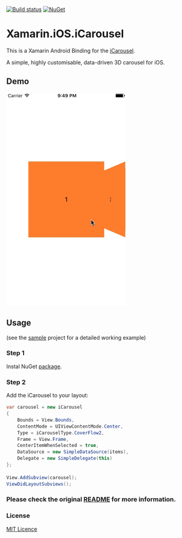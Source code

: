 [![Build status](https://ci.appveyor.com/api/projects/status/rk8n3fe0c6udgurg?svg=true)](https://ci.appveyor.com/project/jzeferino/xamarin-ios-icarousel/)   [![NuGet](https://img.shields.io/nuget/v/Xamarin.iOS.iCarousel.svg?label=NuGet)](https://www.nuget.org/packages/Xamarin.iOS.iCarousel/)

Xamarin.iOS.iCarousel
===================

This is a Xamarin Android Binding for the [iCarousel](https://github.com/nicklockwood/iCarousel).

A simple, highly customisable, data-driven 3D carousel for iOS.

## Demo
![iCarousel](art/iCarousel.gif)

## Usage
(see the [sample](https://github.com/jzeferino/Xamarin.iOS.iCarousel/tree/master/src/Xamarin.iOS.iCarousel.Example) project for a detailed working example)

### Step 1

Instal NuGet [package](https://www.nuget.org/packages/Xamarin.iOS.iCarousel/).

### Step 2

Add the iCarousel to your layout:
```c#
var carousel = new iCarousel
{
    Bounds = View.Bounds,
    ContentMode = UIViewContentMode.Center,
    Type = iCarouselType.CoverFlow2,
    Frame = View.Frame,
    CenterItemWhenSelected = true,
    DataSource = new SimpleDataSource(items),
    Delegate = new SimpleDelegate(this)
};

View.AddSubview(carousel);
ViewDidLayoutSubviews();
```

### Please check the original [README](https://github.com/nicklockwood/iCarousel/blob/master/README.md) for more information.
 
### License
[MIT Licence](LICENSE) 
